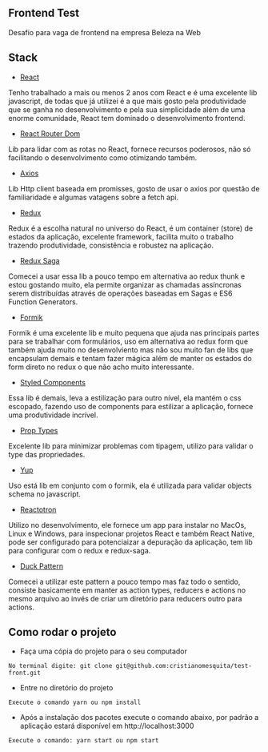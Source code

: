 ## Frontend Test

Desafio para vaga de frontend na empresa Beleza na Web 

## Stack

* [React](https://reactjs.org/) 

Tenho trabalhado a mais ou menos 2 anos com React e é uma excelente lib javascript, de todas que 
já utilizei é a que mais gosto pela produtividade que se ganha no desenvolvimento e pela sua simplicidade além de uma enorme comunidade, React tem dominado o desenvolvimento frontend.

* [React Router Dom](https://github.com/ReactTraining/react-router/tree/master/packages/react-router-dom) 

Lib para lidar com as rotas no React, fornece recursos poderosos, não só facilitando o desenvolvimento como otimizando também.


* [Axios](https://github.com/axios/axios)

Lib Http client baseada em promisses, gosto de usar o axios por questão de familiaridade e algumas vatagens sobre a fetch api.

* [Redux](https://redux.js.org/)

Redux é a escolha natural no universo do React, é um container (store) de estados da aplicação, excelente framework, facilita muito o trabalho trazendo produtividade, consistência e robustez na aplicação.


* [Redux Saga](https://redux-saga.js.org/)

Comecei a usar essa lib a pouco tempo em alternativa ao redux thunk e estou gostando muito, ela permite organizar as chamadas assíncronas serem distribuídas através de operações baseadas em Sagas e ES6 Function Generators.


* [Formik](https://github.com/jaredpalmer/formik)

Formik é uma excelente lib e muito pequena que ajuda nas principais partes para se trabalhar com formulários, uso em alternativa ao redux form que também ajuda muito no desenvolviento mas não sou muito fan de libs que encapsulam demais e tentam fazer mágica além de manter os estados do form direto no redux o que não acho muito interessante.

* [Styled Components](https://www.styled-components.com/)

Essa lib é demais, leva a estilização para outro nível, ela mantém o css escopado, fazendo uso de components para estilizar a aplicação, fornece uma produtividade incrível. 

* [Prop Types](https://www.npmjs.com/package/prop-types)

Excelente lib para minimizar problemas com tipagem, utilizo para validar o type das propriedades.

* [Yup](https://www.npmjs.com/package/yup)

Uso está lib em conjunto com o formik, ela é utilizada para validar objects schema no javascript.

* [Reactotron](https://github.com/infinitered/reactotron)

Utilizo no desenvolvimento, ele fornece um app para instalar no MacOs, Linux e Windows, para inspecionar projetos React e também React Native, pode ser configurado para potenciaizar a depuração da aplicação, tem lib para configurar com o redux e redux-saga.

* [Duck Pattern](https://github.com/erikras/ducks-modular-redux)

Comecei a utilizar este pattern a pouco tempo mas faz todo o sentido, consiste basicamente em manter as action types, reducers e actions no mesmo arquivo ao invés de criar um diretório para reducers outro para actions. 

## Como rodar o projeto

* Faça uma cópia do projeto para o seu computador 

```
No terminal digite: git clone git@github.com:cristianomesquita/test-front.git
```

* Entre no diretório do projeto

```
Execute o comando yarn ou npm install
```

* Após a instalação dos pacotes execute o comando abaixo, por padrão a aplicação estará disponível em http://localhost:3000

```
Execute o comando: yarn start ou npm start
```
